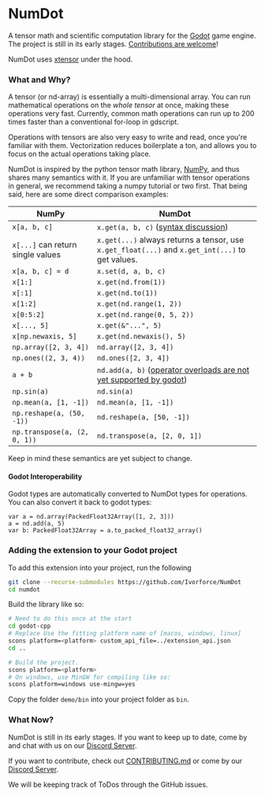 # NumDot

A tensor math and scientific computation library for the [Godot](https://godotengine.org) game engine. The project is still in its early stages. [Contributions are welcome](https://github.com/Ivorforce/NumDot/blob/main/CONTRIBUTING.md)!

NumDot uses [xtensor](https://github.com/xtensor-stack/xtensor) under the hood.

### What and Why?

A tensor (or nd-array) is essentially a multi-dimensional array. You can run mathematical operations on the _whole tensor_ at once, making these operations very fast. Currently, common math operations can run up to 200 times faster than a conventional for-loop in gdscript.

Operations with tensors are also very easy to write and read, once you're familiar with them. Vectorization reduces boilerplate a ton, and allows you to focus on the actual operations taking place.

NumDot is inspired by the python tensor math library, [NumPy](https://numpy.org), and thus shares many semantics with it. If you are unfamiliar with tensor operations in general, we recommend taking a numpy tutorial or two first. That being said, here are some direct comparison examples:

| NumPy                             | NumDot                                                                                                                           |
| --------------------------------- | -------------------------------------------------------------------------------------------------------------------------------- |
| `x[a, b, c]`                      | `x.get(a, b, c)` ([syntax discussion](https://github.com/Ivorforce/NumDot/issues/6))                                             |
| `x[...]` can return single values | `x.get(...)` always returns a tensor, use `x.get_float(...)` and `x.get_int(...)` to get values.                                 |
| `x[a, b, c] = d`                  | `x.set(d, a, b, c)`                                                                                                              |
| `x[1:]`                           | `x.get(nd.from(1))`                                                                                                              |
| `x[:1]`                           | `x.get(nd.to(1))`                                                                                                                |
| `x[1:2]`                          | `x.get(nd.range(1, 2))`                                                                                                          |
| `x[0:5:2]`                        | `x.get(nd.range(0, 5, 2))`                                                                                                       |
| `x[..., 5]`                       | `x.get(&"...", 5)`                                                                                                               |
| `x[np.newaxis, 5]`                | `x.get(nd.newaxis(), 5)`                                                                                                         |
| `np.array([2, 3, 4])`             | `nd.array([2, 3, 4])`                                                                                                            |
| `np.ones((2, 3, 4))`              | `nd.ones([2, 3, 4])`                                                                                                             |
| `a + b`                           | `nd.add(a, b)` ([operator overloads are not yet supported by godot](https://github.com/godotengine/godot-proposals/issues/8383)) |
| `np.sin(a)`                       | `nd.sin(a)`                                                                                                                      |
| `np.mean(a, [1, -1])`             | `nd.mean(a, [1, -1])`                                                                                                            |
| `np.reshape(a, (50, -1))`         | `nd.reshape(a, [50, -1])`                                                                                                        |
| `np.transpose(a, (2, 0, 1))`      | `nd.transpose(a, [2, 0, 1])`                                                                                                     |

Keep in mind these semantics are yet subject to change.

#### Godot Interoperability

Godot types are automatically converted to NumDot types for operations. You can also convert it back to godot types:
```gdscript
var a = nd.array(PackedFloat32Array([1, 2, 3]))
a = nd.add(a, 5)
var b: PackedFloat32Array = a.to_packed_float32_array()
```


### Adding the extension to your Godot project

To add this extension into your project, run the following
```bash
git clone --recurse-submodules https://github.com/Ivorforce/NumDot
cd numdot
```

Build the library like so:

```bash
# Need to do this once at the start
cd godot-cpp
# Replace Use the fitting platform name of [macos, windows, linux]
scons platform=<platform> custom_api_file=../extension_api.json
cd ..

# Build the project.
scons platform=<platform>
# On windows, use MinGW for compiling like so:
scons platform=windows use-mingw=yes
```

Copy the folder `demo/bin` into your project folder as `bin`.

### What Now?

NumDot is still in its early stages. If you want to keep up to date, come by and chat with us on our [Discord Server](https://discord.gg/hxuWcAXF).

If you want to contribute, check out [CONTRIBUTING.md](https://github.com/Ivorforce/NumDot/blob/main/CONTRIBUTING.md) or come by our [Discord Server](https://discord.gg/hxuWcAXF).

We will be keeping track of ToDos through the GitHub issues.

